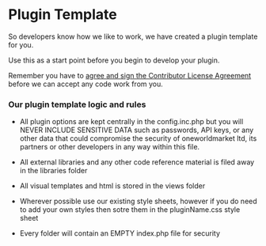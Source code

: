 # Plugin Template

So developers know how we like to work, we have created a plugin template for you. 

Use this as a start point before you begin to develop your plugin.

Remember you have to <a href="http://www.clahub.com/agreements/oneworldmarket/wutalent-devhub"> agree and sign the Contributor License Agreement</a> before we can accept any code work from you.

### Our plugin template logic and rules

- All plugin options are kept centrally in the config.inc.php but you will NEVER INCLUDE SENSITIVE DATA such as passwords, API keys, or any other data that could compromise the security of oneworldmarket ltd, its partners or other developers in any way within this file.

- All external libraries and any other code reference material is filed away in the libraries folder

- All visual templates and html is stored in the views folder

- Wherever possible use our existing style sheets, however if you do need to add your own styles then sotre them in the pluginName.css style sheet

- Every folder will contain an EMPTY index.php file for security

